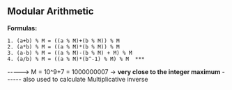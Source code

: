 **Modular Arithmetic**
------------------------
**Formulas:**
```
1. (a+b) % M = ((a % M)+(b % M)) % M
2. (a*b) % M = ((a % M)*(b % M)) % M
3. (a-b) % M = ((a % M)-(b % M) + M) % M
4. (a/b) % M = ((a % M)*(b^-1) % M) % M  ***

```
-----> M = 10^9+7 = 1000000007 -> **very close to the integer maximum**
------ also used to calculate Multiplicative inverse

